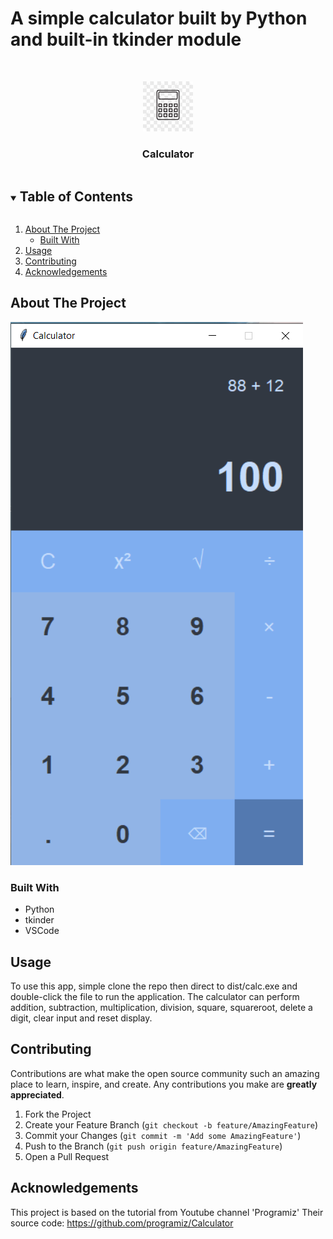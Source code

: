 # A simple calculator built by Python and built-in tkinder module

<!-- PROJECT SHIELDS -->
<!--
*** I'm using markdown "reference style" links for readability.
*** Reference links are enclosed in brackets [ ] instead of parentheses ( ).
*** See the bottom of this document for the declaration of the reference variables
*** for contributors-url, forks-url, etc. This is an optional, concise syntax you may use.
*** https://www.markdownguide.org/basic-syntax/#reference-style-links
-->

<!-- PROJECT LOGO -->
<br />
<p align="center">
  <a href="https://github.com/sara-ngo/calculator_python">
    <img src="img/image.jpg" alt="Logo" width="80" height="80">
  </a>

  <h3 align="center">Calculator</h3>

<!-- TABLE OF CONTENTS -->
<details open="open">
  <summary><h2 style="display: inline-block">Table of Contents</h2></summary>
  <ol>
    <li>
      <a href="#about-the-project">About The Project</a>
      <ul>
        <li><a href="#built-with">Built With</a></li>
      </ul>
    </li>
    <li><a href="#usage">Usage</a></li>
    <li><a href="#contributing">Contributing</a></li>
    <li><a href="#acknowledgements">Acknowledgements</a></li>
  </ol>
</details>



<!-- ABOUT THE PROJECT -->
## About The Project

<img src="img/Capture1.PNG" alt="Logo">

### Built With

* Python
* tkinder
* VSCode



<!-- USAGE EXAMPLES -->
## Usage

To use this app, simple clone the repo then direct to dist/calc.exe and double-click the file to run the application.
The calculator can perform addition, subtraction, multiplication, division, square, squareroot, delete a digit, clear input and reset display.



<!-- CONTRIBUTING -->
## Contributing

Contributions are what make the open source community such an amazing place to learn, inspire, and create. Any contributions you make are **greatly appreciated**.

1. Fork the Project
2. Create your Feature Branch (`git checkout -b feature/AmazingFeature`)
3. Commit your Changes (`git commit -m 'Add some AmazingFeature'`)
4. Push to the Branch (`git push origin feature/AmazingFeature`)
5. Open a Pull Request




<!-- ACKNOWLEDGEMENTS -->
## Acknowledgements

This project is based on the tutorial from Youtube channel 'Programiz'
Their source code: https://github.com/programiz/Calculator


 
